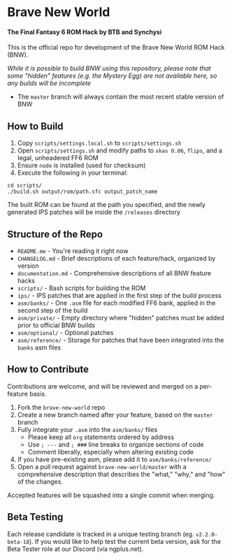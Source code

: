 # Brave New World
#### The Final Fantasy 6 ROM Hack by BTB and Synchysi

This is the official repo for development of the Brave New World ROM Hack (BNW).

*While it is possible to build BNW using this repository, please note that some
"hidden" features (e.g. the Mystery Egg) are not available here, so any builds
will be incomplete*

* The `master` branch will always contain the most recent stable version of BNW

## How to Build

1. Copy `scripts/settings.local.sh` to `scripts/settings.sh`
2. Open `scripts/settings.sh` and modify paths to `xkas 0.06`, `flips`, and a legal, unheadered FF6 ROM
3. Ensure `node` is installed (used for checksum)
4. Execute the following in your terminal:

```
cd scripts/
./build.sh output/rom/path.sfc output_patch_name
```

The built ROM can be found at the path you specified, and the newly generated IPS patches will be inside the `/releases` directory

## Structure of the Repo

* `README.me` - You're reading it right now
* `CHANGELOG.md` - Brief descriptions of each feature/hack, organized by version
* `documentation.md` - Comprehensive descriptions of all BNW feature hacks
* `scripts/` - Bash scripts for building the ROM
* `ips/` - IPS patches that are applied in the first step of the build process
* `asm/banks/` - One `.asm` file for each modified FF6 bank, applied in the second step of the build
* `asm/private/` - Empty directory where "hidden" patches must be added prior to official BNW builds
* `asm/optional/` - Optional patches
* `asm/reference/` - Storage for patches that have been integrated into the `banks` asm files

## How to Contribute

Contributions are welcome, and will be reviewed and merged on a per-feature
basis.

1. Fork the `brave-new-world` repo
2. Create a new branch named after your feature, based on the `master` branch
3. Fully integrate your `.asm` into the `asm/banks/` files
   * Please keep all `org` statements ordered by address
   * Use `; ---` and `; ###` line breaks to organize sections of code
   * Comment liberally, especially when altering existing code
4. If you have pre-existing asm, please add it to `asm/banks/reference/`
5. Open a pull request against `brave-new-world/master` with a comprehensive
   description that describes the "what," "why," and "how" of the changes.

Accepted features will be squashed into a single commit when merging.

## Beta Testing

Each release candidate is tracked in a unique testing branch (eg. `v2.2.0-beta-18`).
If you would like to help test the current beta version, ask for the Beta Tester
role at our Discord (via ngplus.net).

